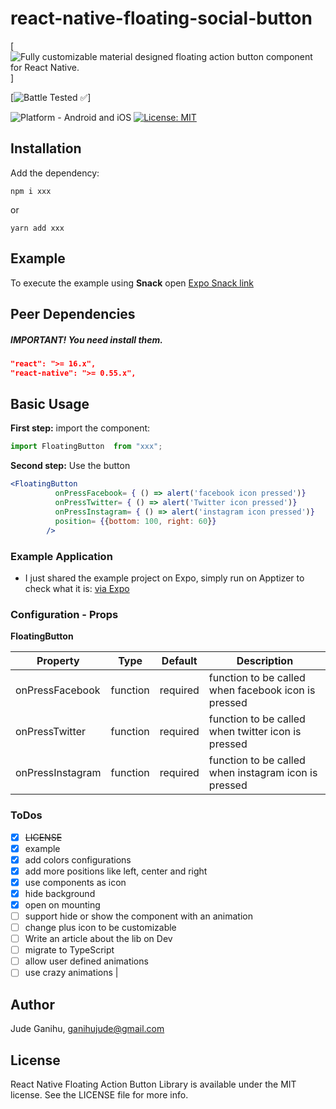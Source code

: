 # react-native-floating-social-button

[![Fully customizable material designed floating action button component for React Native.](https://img.shields.io/badge/-%20Fully%20customizable%20material%20designed%20floating%20action%20button%20component%20for%20React%20Native.-lightgrey)]

[![Battle Tested ✅](https://img.shields.io/badge/-Battle--Tested%20%E2%9C%85-03666e?style=for-the-badge)]

![Platform - Android and iOS](https://img.shields.io/badge/platform-Android%20%7C%20iOS-blue.svg?style=for-the-badge)
[![License: MIT](https://img.shields.io/badge/License-MIT-green.svg?style=for-the-badge)](https://opensource.org/licenses/MIT)


## Installation

Add the dependency:

```
npm i xxx
```

or

```
yarn add xxx
```

## Example

To execute the example using **Snack** open [Expo Snack link](https://snack.expo.io/@kpose/react-native-floating-social-button)

## Peer Dependencies

##### IMPORTANT! You need install them.

```json
"react": ">= 16.x",
"react-native": ">= 0.55.x",
```

## Basic Usage

**First step:** import the component:

```javascript
import FloatingButton  from "xxx";
```

**Second step:** Use the button

```jsx
<FloatingButton 
          onPressFacebook= { () => alert('facebook icon pressed')}
          onPressTwitter= { () => alert('Twitter icon pressed')}
          onPressInstagram= { () => alert('instagram icon pressed')}
          position= {{bottom: 100, right: 60}}
        />
```

### Example Application

- I just shared the example project on Expo, simply run on Apptizer to check what it is:
  [via Expo](https://snack.expo.io/@kpose/react-native-floating-social-button)

### Configuration - Props

**FloatingButton**

| Property                    |   Type    |         Default          | Description                                                                                                                              |
| --------------------------- | :-------: | :----------------------: | ---------------------------------------------------------------------------------------------------------------------------------------- |
| onPressFacebook            | function |      required     | function to be called when facebook icon is pressed |
| onPressTwitter             | function |       required        | function to be called when twitter icon is pressed |
| onPressInstagram           | function |          required           | function to be called when instagram icon is pressed |

### ToDos

- [x] ~~LICENSE~~
- [x] example
- [x] add colors configurations
- [x] add more positions like left, center and right
- [x] use components as icon
- [x] hide background
- [x] open on mounting
- [ ] support hide or show the component with an animation
- [ ] change plus icon to be customizable
- [ ] Write an article about the lib on Dev
- [ ] migrate to TypeScript
- [ ] allow user defined animations
- [ ] use crazy animations
                                                      |

## Author

Jude Ganihu, ganihujude@gmail.com

## License

React Native Floating Action Button Library is available under the MIT license. See the LICENSE file for more info.

